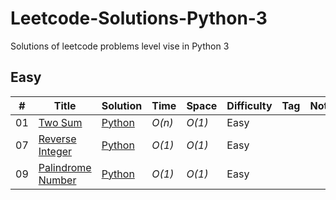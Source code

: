 # Leetcode-Solutions-Python-3
Solutions of leetcode problems level vise in Python 3


## Easy
|  #  | Title           |  Solution       |  Time           | Space           | Difficulty    | Tag          | Note| 
|-----|---------------- | --------------- | --------------- | --------------- | ------------- |--------------|-----|
01 | [Two Sum](https://leetcode.com/problems/two-sum/) | [Python](./Easy/TwoSumssingle-number.py) | _O(n)_       | _O(1)_          | Easy         |||
07 | [Reverse Integer](https://leetcode.com/problems/reverse-integer/)  |  [Python](./Easy/TwoSums.py) | _O(1)_        | _O(1)_          | Easy           |||
09 | [Palindrome Number  ](https://leetcode.com/problems/palindrome-number)  |  [Python](./Easy/reverse-bits.py) | _O(1)_        | _O(1)_          | Easy           |||
